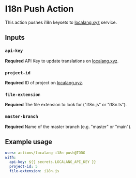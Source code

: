 # I18n Push Action

This action pushes i18n keysets to [localang.xyz](https://localang.xyz) service.

## Inputs

### `api-key`

**Required** API Key to update translations on [localang.xyz](https://localang.xyz).

### `project-id`

**Required** ID of project on [localang.xyz](https://localang.xyz).

### `file-extension`

**Required** The file extension to look for ("i18n.js" or "i18n.ts").

### `master-branch`

**Required** Name of the master branch (e.g. "master" or "main").

## Example usage

```yaml
uses: actions/localang-i18n-push@TODO
with:
  api-key: ${{ secrets.LOCALANG_API_KEY }}
  project-id: 5
  file-extension: i18n.js
```
